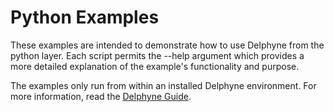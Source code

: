 # Python Examples

These examples are intended to demonstrate how to use Delphyne
from the python layer. Each script permits the --help argument
which provides a more detailed explanation of the example's
functionality and purpose.

The examples only run from within an installed Delphyne
environment. For more information, read the
[Delphyne Guide](https://docs.google.com/document/d/1tQ9vDp084pMuHjYmtScLB3F1tdr4iP9w7_OTcoSM1zQ).
